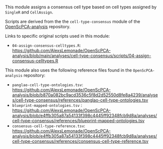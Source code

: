This module assigns a consensus cell type based on cell types assigned by `SingleR` and `CellAssign`.

Scripts are derived from the the `cell-type-consensus` module of the [OpenScPCA-analysis](https://github.com/AlexsLemonade/OpenScPCA-analysis) repository.

Links to specific original scripts used in this module:

- `04-assign-consensus-celltypes.R`: <https://github.com/AlexsLemonade/OpenScPCA-analysis/blob/main/analyses/cell-type-consensus/scripts/04-assign-consensus-celltypes.R>

This module also uses the following reference files found in the `OpenScPCA-analysis` repository:

- `panglao-cell-type-ontologies.tsv`: <https://github.com/AlexsLemonade/OpenScPCA-analysis/blob/b870a082bc9acd3536c5f8d2d52550d8fe8a4239/analyses/cell-type-consensus/references/panglao-cell-type-ontologies.tsv>
- `blueprint-mapped-ontologies.tsv` : <https://github.com/AlexsLemonade/OpenScPCA-analysis/blob/e4ffb305a87a54133f398c4445ff92348fcb9d8a/analyses/cell-type-consensus/references/blueprint-mapped-ontologies.tsv>
- `consensus-cell-type-reference.tsv`: <https://github.com/AlexsLemonade/OpenScPCA-analysis/blob/e4ffb305a87a54133f398c4445ff92348fcb9d8a/analyses/cell-type-consensus/references/consensus-cell-type-reference.tsv>

